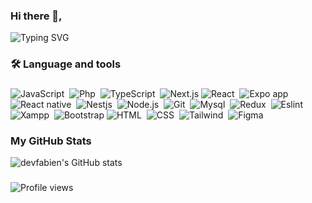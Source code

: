 ### Hi there 👋,
 ![Typing SVG](https://readme-typing-svg.herokuapp.com/?size=35&width=900&lines=MEET+Developer+Fabien+Ishimwe(devfabien);)
<h3>🛠 Language and tools</h3>

###

<div>

  
![JavaScript](https://img.shields.io/badge/-JavaScript-05122A?style=flat&logo=javascript)&nbsp;
![Php](https://img.shields.io/badge/-PHP-05122A?style=flat&logo=php)&nbsp;
![TypeScript](https://img.shields.io/badge/-TypeScript-05122A?style=flat&logo=typescript)&nbsp;
![Next.js](https://img.shields.io/badge/-Nextjs-05122A?style=flat&logo=react)
![React](https://img.shields.io/badge/-React-05122A?style=flat&logo=react)&nbsp;
![Expo app](https://img.shields.io/badge/-Expo_app-05122A?style=flat&logo=expo)&nbsp;
![React native](https://img.shields.io/badge/-React_native-05122A?style=flat&logo=react)&nbsp;
![Nestjs](https://img.shields.io/badge/-Nestjs-05122A?style=flat&logo=nestjs&logoColor=red)&nbsp;
![Node.js](https://img.shields.io/badge/-Node.js-05122A?style=flat&logo=node.js)&nbsp;
![Git](https://img.shields.io/badge/-Git-05122A?style=flat&logo=git)&nbsp;
![Mysql](https://img.shields.io/badge/-Mysql-05122A?style=flat&logo=mysql)&nbsp;
![Redux](https://img.shields.io/badge/-Redux-05122A?style=flat&logo=redux&logoColor=563D7C)&nbsp;
![Eslint](https://img.shields.io/badge/-Eslint-05122A?style=flat&logo=eslint&logoColor=563D7C)&nbsp;
![Xampp](https://img.shields.io/badge/-xampp-05122A?style=flat&logo=xampp)&nbsp;
![Bootstrap](https://img.shields.io/badge/-Bootstrap-05122A?style=flat&logo=bootstrap)
![HTML](https://img.shields.io/badge/-HTML-05122A?style=flat&logo=HTML5)&nbsp;
![CSS](https://img.shields.io/badge/-CSS-05122A?style=flat&logo=CSS3&logoColor=1572B6)&nbsp;
![Tailwind](https://img.shields.io/badge/-Tailwind-05122A?style=flat&logo=tailwindcss)&nbsp;
![Figma](https://img.shields.io/badge/-Figma-05122A?style=flat&logo=figma)

</div>



###
<h3>My GitHub Stats </h3>

![devfabien's GitHub stats](https://github-readme-stats.vercel.app/api?username=devfabien&?count_private=true&theme=gruvbox&show_icons=true&show=reviews,prs_merged,prs_merged_percentage)

###


![Profile views](https://visitcount.itsvg.in/api?id=devfabien&views&icon=0&color=0)
<!-- <h3> Github gist</h3>


[![Harlok's WakaTime stats](https://github-readme-stats.vercel.app/api/wakatime?username=devfabien)](https://github.com/anuraghazra/github-readme-stats) -->

<!--
**devfabien/devfabien** is a ✨ _special_ ✨ repository because its `README.md` (this file) appears on your GitHub profile.

Here are some ideas to get you started:

- 🔭 I’m currently working on ...
- 🌱 I’m currently learning ...
- 👯 I’m looking to collaborate on ...
- 🤔 I’m looking for help with ...
- 💬 Ask me about ...
- 📫 How to reach me: ...
- 😄 Pronouns: ...
- ⚡ Fun fact: ...
-->
